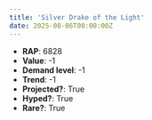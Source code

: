```yaml
---
title: 'Silver Drake of the Light'
date: 2025-08-06T00:00:00Z
---
```

- **RAP**: 6828
- **Value**: -1
- **Demand level**: -1
- **Trend**: -1
- **Projected?**: True
- **Hyped?**: True
- **Rare?**: True
